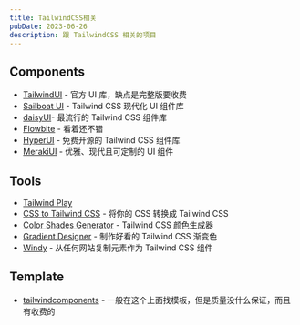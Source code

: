 ```yaml
---
title: TailwindCSS相关
pubDate: 2023-06-26
description: 跟 TailwindCSS 相关的项目
---
```


## Components

- [TailwindUI](https://tailwindui.com/) - 官方 UI 库，缺点是完整版要收费
- [Sailboat UI](https://sailboatui.com/) - Tailwind CSS 现代化 UI 组件库
- [daisyUI](https://daisyui.com/)- 最流行的 Tailwind CSS 组件库
- [Flowbite](https://github.com/themesberg/flowbite) - 看着还不错
- [HyperUI](https://www.hyperui.dev/) - 免费开源的 Tailwind CSS 组件库
- [MerakiUI](https://merakiui.com/components) - 优雅、现代且可定制的 UI 组件

## Tools

- [Tailwind Play](https://play.tailwindcss.com/)
- [CSS to Tailwind CSS](https://transform.tools/css-to-tailwind) - 将你的 CSS 转换成 Tailwind CSS
- [Color Shades Generator](https://uicolors.app/create) - Tailwind CSS 颜色生成器
- [Gradient Designer](https://gradient-designer.csspost.com/) - 制作好看的 Tailwind CSS 渐变色
- [Windy](https://usewindy.com/) - 从任何网站复制元素作为 Tailwind CSS 组件

## Template

- [tailwindcomponents](https://tailwindcomponents.com/components) - 一般在这个上面找模板，但是质量没什么保证，而且有收费的
